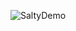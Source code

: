 ![SaltyDemo](https://github.com/SodiumNickel/SaltyGameEngine/assets/139382010/3209aeac-3f3e-4603-8f8a-0cd7acf54516)
